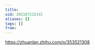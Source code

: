 ```yaml
---
title: 
uid: 202107232141
aliases: []
tags: []
from: 
---
```


https://zhuanlan.zhihu.com/p/353521308